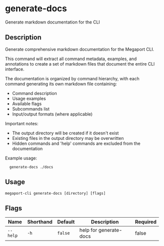 # generate-docs

Generate markdown documentation for the CLI

## Description

Generate comprehensive markdown documentation for the Megaport CLI.

This command will extract all command metadata, examples, and annotations to create a set of markdown files that document the entire CLI interface.

The documentation is organized by command hierarchy, with each command generating its own markdown file containing:
- Command description
- Usage examples
- Available flags
- Subcommands list
- Input/output formats (where applicable)

Important notes:
  - The output directory will be created if it doesn't exist
  - Existing files in the output directory may be overwritten
  - Hidden commands and 'help' commands are excluded from the documentation

Example usage:

```
  generate-docs ./docs
```


## Usage

```
megaport-cli generate-docs [directory] [flags]
```







## Flags

| Name | Shorthand | Default | Description | Required |
|------|-----------|---------|-------------|----------|
| `--help` | `-h` | `false` | help for generate-docs | false |



